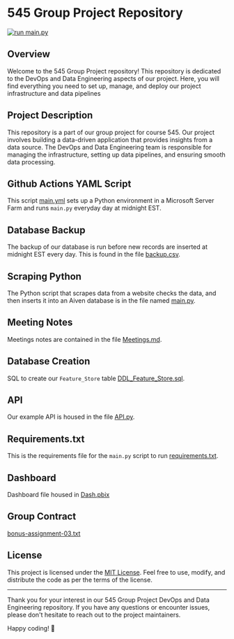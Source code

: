# 545 Group Project Repository
[![run main.py](https://github.com/AlexanderHolmes0/545GroupProject/actions/workflows/main.yml/badge.svg?event=schedule)](https://github.com/AlexanderHolmes0/545GroupProject/actions/workflows/main.yml)
## Overview

Welcome to the 545 Group Project repository! This repository is dedicated to the DevOps and Data Engineering aspects of our project. Here, you will find everything you need to set up, manage, and deploy our project infrastructure and data pipelines

## Project Description

This repository is a part of our group project for course 545. Our project involves building a data-driven application that provides insights from a data source. The DevOps and Data Engineering team is responsible for managing the infrastructure, setting up data pipelines, and ensuring smooth data processing.

## Github Actions YAML Script

This script [main.yml](.github/workflows/main.yml) sets up a Python environment in a Microsoft Server Farm and runs `main.py` everyday day at midnight EST.

## Database Backup 

The backup of our database is run before new records are inserted at midnight EST every day. This is found in the file [backup.csv](backup.csv).

## Scraping Python 

The Python script that scrapes data from a website checks the data, and then inserts it into an Aiven database is in the file named [main.py](main.py).

## Meeting Notes

Meetings notes are contained in the file [Meetings.md](Meetings.md).

## Database Creation

SQL to create our `Feature_Store` table [DDL_Feature_Store.sql](DDL_Feature_Store.sql).

## API

Our example API is housed in the file [API.py](API.py).

## Requirements.txt

This is the requirements file for the `main.py` script to run [requirements.txt](requirements.txt).

## Dashboard

Dashboard file housed in [Dash.pbix](Dash.pbix)

## Group Contract 

[bonus-assignment-03.txt](bonus-assignment-03.txt)

## License

This project is licensed under the [MIT License](LICENSE). Feel free to use, modify, and distribute the code as per the terms of the license.

---

Thank you for your interest in our 545 Group Project DevOps and Data Engineering repository. If you have any questions or encounter issues, please don't hesitate to reach out to the project maintainers.

Happy coding! 🚀

